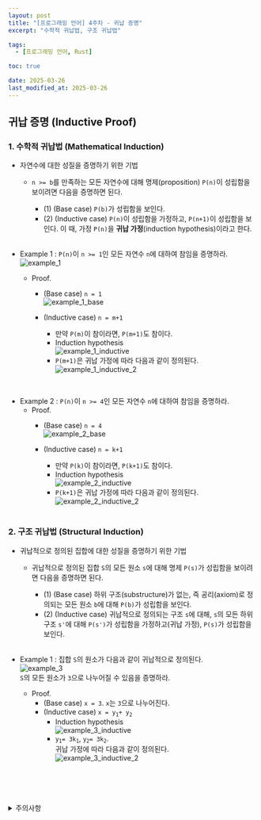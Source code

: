 ```yaml
---
layout: post
title: "[프로그래밍 언어] 4주차 - 귀납 증명"
excerpt: "수학적 귀납법, 구조 귀납법"  

tags:
  - [프로그래밍 언어, Rust]

toc: true

date: 2025-03-26
last_modified_at: 2025-03-26
---
```

## 귀납 증명 (Inductive Proof)
### 1. 수학적 귀납법 (Mathematical Induction)
- 자연수에 대한 성질을 증명하기 위한 기법  
  - `n >= b`를 만족하는 모든 자연수에 대해 명제(proposition) `P(n)`이 성립함을 보이려면 다음을 증명하면 된다.  
    - (1) (Base case) `P(b)`가 성립함을 보인다.
    - (2) (Inductive case) `P(n)`이 성립함을 가정하고, `P(n+1)`이 성립함을 보인다. 이 때, 가정 `P(n)`을 **귀납 가정**(induction hypothesis)이라고 한다.  

    <br>

- Example 1 : `P(n)`이 `n >= 1`인 모든 자연수 `n`에  대하여 참임을 증명하라.  
![example_1](TODO)  
  - Proof.  
    - (Base case) `n = 1`  
    ![example_1_base](TODO)  

    - (Inductive case) `n = m+1`  
      - 만약 `P(m)`이 참이라면, `P(m+1)`도 참이다.  
      - Induction hypothesis  
      ![example_1_inductive](TODO)  
      - `P(m+1)`은 귀납 가정에 따라 다음과 같이 정의된다.  
      ![example_1_inductive_2](TODO)  

<br>

- Example 2 : `P(n)`이 `n >= 4`인 모든 자연수 `n`에 대하여 참임을 증명하라.
  - Proof.
    - (Base case) `n = 4`  
    ![example_2_base](TODO)  

    - (Inductive case) `n = k+1`  
      - 만약 `P(k)`이 참이라면, `P(k+1)`도 참이다.  
      - Induction hypothesis  
      ![example_2_inductive](TODO)  
      - `P(k+1)`은 귀납 가정에 따라 다음과 같이 정의된다.  
      ![example_2_inductive_2](TODO)  

      <br>

### 2. 구조 귀납법 (Structural Induction)  
- 귀납적으로 정의된 집합에 대한 성질을 증명하기 위한 기법  
  - 귀납적으로 정의된 집합 `S`의 모든 원소 `s`에 대해 명제 `P(s)`가 성립함을 보이려면 다음을 증명하면 된다.  
    - (1) (Base case) 하위 구조(substructure)가 없는, 즉 공리(axiom)로 정의되는 모든 원소 `b`에 대해 `P(b)`가 성립함을 보인다.  
    - (2) (Inductive case) 귀납적으로 정의되는 구조 `s`에 대해, `s`의 모든 하위 구조 `s'`에 대해 `P(s')`가 성립함을 가정하고(귀납 가정), `P(s)`가 성립함을 보인다.  

    <br>

- Example 1 : 집합 `S`의 원소가 다음과 같이 귀납적으로 정의된다.  
![example_3](TODO)  
`S`의 모든 원소가 `3`으로 나누어질 수 있음을 증명하라.  
  - Proof.  
    - (Base case) `x = 3`. `x`는 `3`으로 나누어진다.  
    - (Inductive case) `x = y`<sub>`1`</sub>`+ y`<sub>`2`</sub>  
      - Induction hypothesis  
      ![example_3_inductive](TODO)  
      - `y`<sub>`1`</sub>`= 3k`<sub>`1`</sub>, `y`<sub>`2`</sub>`= 3k`<sub>`2`</sub>.  
      귀납 가정에 따라 다음과 같이 정의된다.  
      ![example_3_inductive_2](TODO)  

<br>
<br>
<br>
<br>
<details>
<summary>주의사항</summary>
<div markdown="1">

이 포스팅은 강원대학교 임현승 교수님의 프로그래밍 언어 수업을 들으며 내용을 정리 한 것입니다.  
수업 내용에 대한 저작권은 교수님께 있으니,  
다른 곳으로의 무분별한 내용 복사를 자제해 주세요.

</div>
</details>